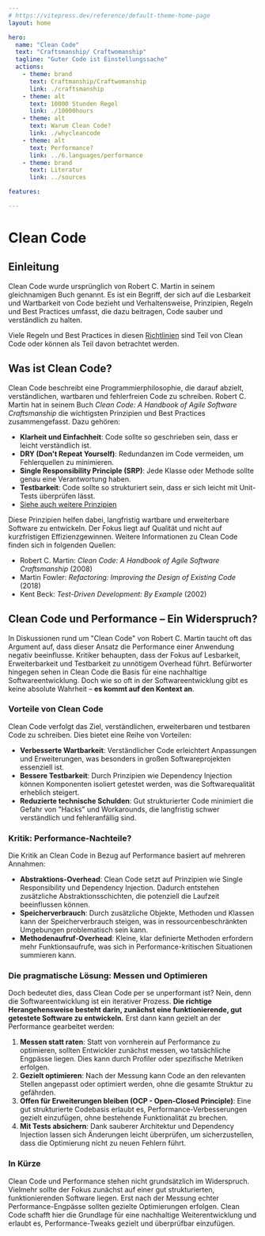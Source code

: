 ```yaml
---
# https://vitepress.dev/reference/default-theme-home-page
layout: home

hero:
  name: "Clean Code"
  text: "Craftsmanship/ Craftwomanship"
  tagline: "Guter Code ist Einstellungssache"
  actions:
    - theme: brand
      text: Craftmanship/Craftwomanship
      link: ./craftsmanship
    - theme: alt
      text: 10000 Stunden Regel
      link: ./10000hours
    - theme: alt
      text: Warum Clean Code?
      link: ./whycleancode
    - theme: alt
      text: Performance?
      link: ../6.languages/performance
    - theme: brand
      text: Literatur
      link: ../sources

features:

---
```


# Clean Code

## Einleitung

Clean Code wurde ursprünglich von Robert C. Martin in seinem gleichnamigen Buch genannt.
Es ist ein Begriff, der sich auf die Lesbarkeit und Wartbarkeit von Code bezieht und Verhaltensweise, Prinzipien, Regeln und Best Practices umfasst, die dazu beitragen, Code sauber und verständlich zu halten.

Viele Regeln und Best Practices in diesen [Richtlinien](../) sind Teil von Clean Code oder können als Teil davon betrachtet werden.

## Was ist Clean Code?

Clean Code beschreibt eine Programmierphilosophie, die darauf abzielt, verständlichen, wartbaren und fehlerfreien Code zu schreiben. Robert C. Martin hat in seinem Buch *Clean Code: A Handbook of Agile Software Craftsmanship* die wichtigsten Prinzipien und Best Practices zusammengefasst. Dazu gehören:

- **Klarheit und Einfachheit**: Code sollte so geschrieben sein, dass er leicht verständlich ist.
- **DRY (Don't Repeat Yourself)**: Redundanzen im Code vermeiden, um Fehlerquellen zu minimieren.
- **Single Responsibility Principle (SRP)**: Jede Klasse oder Methode sollte genau eine Verantwortung haben.
- **Testbarkeit**: Code sollte so strukturiert sein, dass er sich leicht mit Unit-Tests überprüfen lässt.
- [Siehe auch weitere Prinzipien](../2.principles/)

Diese Prinzipien helfen dabei, langfristig wartbare und erweiterbare Software zu entwickeln. Der Fokus liegt auf Qualität und nicht auf kurzfristigen Effizienzgewinnen. Weitere Informationen zu Clean Code finden sich in folgenden Quellen:

- Robert C. Martin: *Clean Code: A Handbook of Agile Software Craftsmanship* (2008)
- Martin Fowler: *Refactoring: Improving the Design of Existing Code* (2018)
- Kent Beck: *Test-Driven Development: By Example* (2002)

## Clean Code und Performance – Ein Widerspruch?

In Diskussionen rund um "Clean Code" von Robert C. Martin taucht oft das Argument auf, dass dieser Ansatz die Performance einer Anwendung negativ beeinflusse.
Kritiker behaupten, dass der Fokus auf Lesbarkeit, Erweiterbarkeit und Testbarkeit zu unnötigem Overhead führt.
Befürworter hingegen sehen in Clean Code die Basis für eine nachhaltige Softwareentwicklung.
Doch wie so oft in der Softwareentwicklung gibt es keine absolute Wahrheit – **es kommt auf den Kontext an**.

### Vorteile von Clean Code

Clean Code verfolgt das Ziel, verständlichen, erweiterbaren und testbaren Code zu schreiben. Dies bietet eine Reihe von Vorteilen:

- **Verbesserte Wartbarkeit**: Verständlicher Code erleichtert Anpassungen und Erweiterungen, was besonders in großen Softwareprojekten essenziell ist.
- **Bessere Testbarkeit**: Durch Prinzipien wie Dependency Injection können Komponenten isoliert getestet werden, was die Softwarequalität erheblich steigert.
- **Reduzierte technische Schulden**: Gut strukturierter Code minimiert die Gefahr von "Hacks" und Workarounds, die langfristig schwer verständlich und fehleranfällig sind.

### Kritik: Performance-Nachteile?

Die Kritik an Clean Code in Bezug auf Performance basiert auf mehreren Annahmen:

- **Abstraktions-Overhead**: Clean Code setzt auf Prinzipien wie Single Responsibility und Dependency Injection.
Dadurch entstehen zusätzliche Abstraktionsschichten, die potenziell die Laufzeit beeinflussen können.
- **Speicherverbrauch**: Durch zusätzliche Objekte, Methoden und Klassen kann der Speicherverbrauch steigen, was in ressourcenbeschränkten Umgebungen problematisch sein kann.
- **Methodenaufruf-Overhead**: Kleine, klar definierte Methoden erfordern mehr Funktionsaufrufe, was sich in Performance-kritischen Situationen summieren kann.

### Die pragmatische Lösung: Messen und Optimieren

Doch bedeutet dies, dass Clean Code per se unperformant ist? Nein, denn die Softwareentwicklung ist ein iterativer Prozess.
**Die richtige Herangehensweise besteht darin, zunächst eine funktionierende, gut getestete Software zu entwickeln.**
Erst dann kann gezielt an der Performance gearbeitet werden:

1. **Messen statt raten**: Statt von vornherein auf Performance zu optimieren, sollten Entwickler zunächst messen, wo tatsächliche Engpässe liegen. Dies kann durch Profiler oder spezifische Metriken erfolgen.
2. **Gezielt optimieren**: Nach der Messung kann Code an den relevanten Stellen angepasst oder optimiert werden, ohne die gesamte Struktur zu gefährden.
3. **Offen für Erweiterungen bleiben (OCP - Open-Closed Principle)**: Eine gut strukturierte Codebasis erlaubt es, Performance-Verbesserungen gezielt einzufügen, ohne bestehende Funktionalität zu brechen.
4. **Mit Tests absichern**: Dank sauberer Architektur und Dependency Injection lassen sich Änderungen leicht überprüfen, um sicherzustellen, dass die Optimierung nicht zu neuen Fehlern führt.

### In Kürze

Clean Code und Performance stehen nicht grundsätzlich im Widerspruch.
Vielmehr sollte der Fokus zunächst auf einer gut strukturierten, funktionierenden Software liegen.
Erst nach der Messung echter Performance-Engpässe sollten gezielte Optimierungen erfolgen. Clean Code schafft hier die Grundlage für eine nachhaltige Weiterentwicklung und erlaubt es, Performance-Tweaks gezielt und überprüfbar einzufügen.
